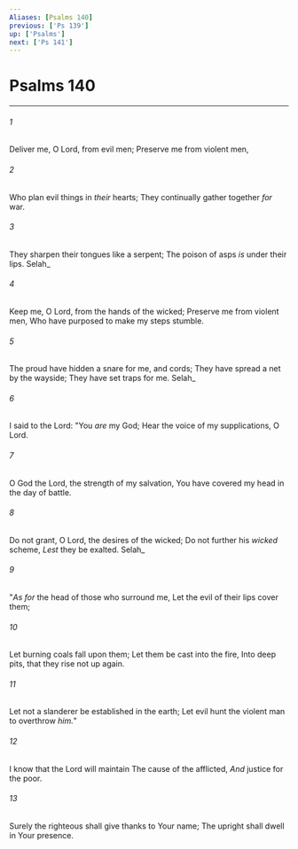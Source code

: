 ```yaml
---
Aliases: [Psalms 140]
previous: ['Ps 139']
up: ['Psalms']
next: ['Ps 141']
---
```

# Psalms 140

***


###### 1 
Deliver me, O Lord, from evil men; Preserve me from violent men, 

###### 2 
Who plan evil things in _their_ hearts; They continually gather together _for_ war. 

###### 3 
They sharpen their tongues like a serpent; The poison of asps _is_ under their lips. Selah_ 

###### 4 
Keep me, O Lord, from the hands of the wicked; Preserve me from violent men, Who have purposed to make my steps stumble. 

###### 5 
The proud have hidden a snare for me, and cords; They have spread a net by the wayside; They have set traps for me. Selah_ 

###### 6 
I said to the Lord: "You _are_ my God; Hear the voice of my supplications, O Lord. 

###### 7 
O God the Lord, the strength of my salvation, You have covered my head in the day of battle. 

###### 8 
Do not grant, O Lord, the desires of the wicked; Do not further his _wicked_ scheme, _Lest_ they be exalted. Selah_ 

###### 9 
"_As for_ the head of those who surround me, Let the evil of their lips cover them; 

###### 10 
Let burning coals fall upon them; Let them be cast into the fire, Into deep pits, that they rise not up again. 

###### 11 
Let not a slanderer be established in the earth; Let evil hunt the violent man to overthrow _him._" 

###### 12 
I know that the Lord will maintain The cause of the afflicted, _And_ justice for the poor. 

###### 13 
Surely the righteous shall give thanks to Your name; The upright shall dwell in Your presence.
